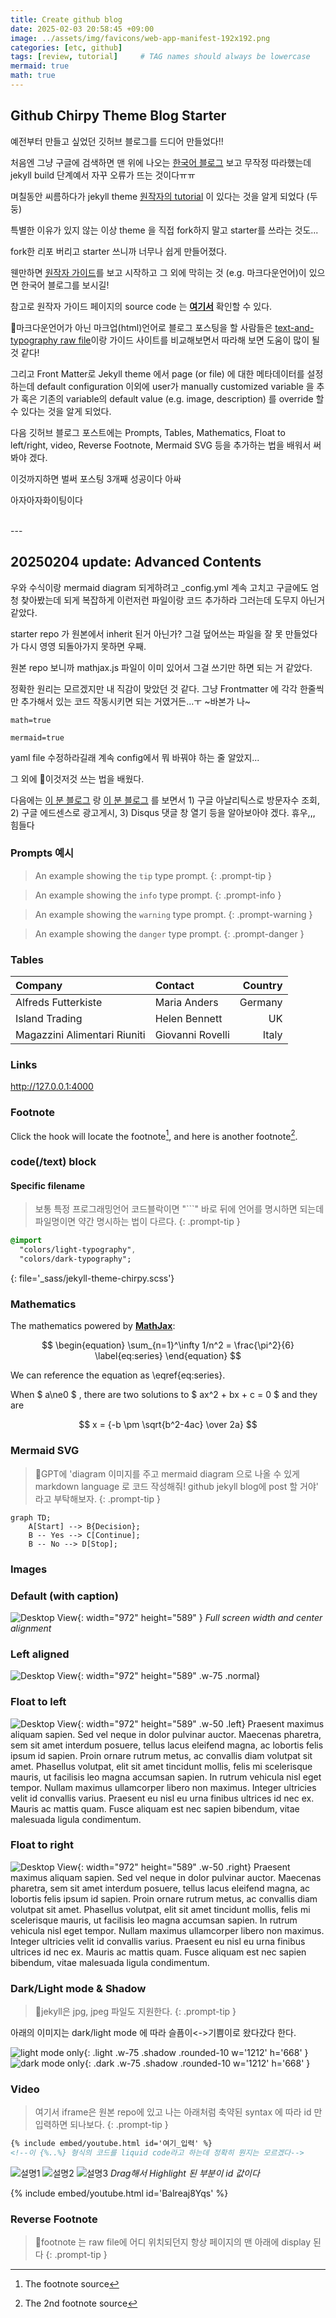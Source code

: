 ```yaml
---
title: Create github blog 
date: 2025-02-03 20:58:45 +09:00
image: ../assets/img/favicons/web-app-manifest-192x192.png
categories: [etc, github]
tags: [review, tutorial]     # TAG names should always be lowercase
mermaid: true
math: true
---
```

## Github Chirpy Theme Blog Starter
예전부터 만들고 싶었던 깃허브 블로그를 드디어 만들었다!!

처음엔 그냥 구글에 검색하면 맨 위에 나오는 [한국어 블로그](https://wlqmffl0102.github.io/posts/WritingThe-First-post-1-Markdown-Grammar1/ "Dodev님 블로그") 보고 무작정 따라했는데 jekyll build 단계예서 자꾸 오류가 뜨는 것이다ㅠㅠ

며칠동안 씨름하다가 jekyll theme [원작자의 tutorial](https://chirpy.cotes.page/posts/getting-started/ "chirpy.cotes") 이 있다는 것을 알게 되었다 (두둥)

특별한 이유가 있지 않는 이상 theme 을 직접 fork하지 말고 starter를 쓰라는 것도...

fork한 리포 버리고 starter 쓰니까 너무나 쉽게 만들어졌다. 



웬만하면 [원작자 가이드](https://chirpy.cotes.page/)를 보고 시작하고 그 외에 막히는 것 (e.g. 마크다운언어)이 있으면 한국어 블로그를 보시길!

참고로 원작자 가이드 페이지의 source code 는 [**여기서**](https://github.com/cotes2020/jekyll-theme-chirpy/tree/master/_posts) 확인할 수 있다.

마크다운언어가 아닌 마크업(html)언어로 블로그 포스팅을 할 사람들은 [text-and-typography raw file](https://github.com/cotes2020/jekyll-theme-chirpy/blob/master/_posts/2019-08-08-text-and-typography.md)이랑 가이드 사이트를 비교해보면서 따라해 보면 도움이 많이 될 것 같다!

그리고 Front Matter로 Jekyll theme 에서 page (or file) 에 대한 메타데이터를 설정하는데 default configuration 이외에 user가 manually customized variable 을 추가 혹은 기존의 variable의 default value (e.g. image, description) 를 override 할 수 있다는 것을 알게 되었다.

다음 깃허브 블로그 포스트에는 Prompts, Tables, Mathematics, Float to left/right, video, Reverse Footnote, Mermaid SVG 등을 추가하는 법을 배워서 써봐야 겠다.

이것까지하면 벌써 포스팅 3개째 성공이다 아싸

아자아자화이팅이다

<br>
---

## 20250204 update: Advanced Contents
우와 수식이랑 mermaid diagram 되게하려고 _config.yml 계속 고치고 구글에도 엄청 찾아봤는데 되게 복잡하게 이런저런 파일이랑 코드 추가하라 그러는데 도무지 아닌거 같았다. 

starter repo 가 원본에서 inherit 된거 아닌가? 그걸 덮어쓰는 파일을 잘 못 만들었다가 다시 영영 되돌아가지 못하면 우째. 

원본 repo 보니까 mathjax.js 파일이 이미 있어서 그걸 쓰기만 하면 되는 거 같았다. 

정확한 원리는 모르겠지만 내 직감이 맞았던 것 같다. 그냥 Frontmatter 에 각각 한줄씩만 추가해서 있는 코드 작동시키면 되는 거였거든...ㅜ ~바본가 나~

`math=true`

`mermaid=true`

yaml file 수정하라길래 계속 config에서 뭐 바꿔야 하는 줄 알았지...

그 외에 이것저것 쓰는 법을 배웠다. 

다음에는 [이 분 블로그](https://www.handongbee.com/posts/GitHub-Blog-%EC%8B%9C%EC%9E%91%ED%95%98%EA%B8%B0/) 랑 [이 분 블로그](https://wlqmffl0102.github.io/) 를 보면서 1) 구글 아날리틱스로 방문자수 조회, 2) 구글 에드센스로 광고게시, 3) Disqus 댓글 창 열기 등을 알아보아야 겠다. 휴우,,, 힘들다

### Prompts 예시

<!-- markdownlint-capture -->
<!-- markdownlint-disable -->
> An example showing the `tip` type prompt.
{: .prompt-tip }

> An example showing the `info` type prompt.
{: .prompt-info }

> An example showing the `warning` type prompt.
{: .prompt-warning }

> An example showing the `danger` type prompt.
{: .prompt-danger }
<!-- markdownlint-restore -->

### Tables 

| Company                      | Contact          | Country |
| :--------------------------- | :--------------- | ------: |
| Alfreds Futterkiste          | Maria Anders     | Germany |
| Island Trading               | Helen Bennett    |      UK |
| Magazzini Alimentari Riuniti | Giovanni Rovelli |   Italy |

### Links

<http://127.0.0.1:4000>

### Footnote

Click the hook will locate the footnote[^footnote], and here is another footnote[^fn-nth-2].

### code(/text) block
#### Specific filename
> 보통 특정 프로그래밍언어 코드블락이면 "```" 바로 뒤에 언어를 명시하면 되는데 파일명이면 약간 명시하는 법이 다르다.
{: .prompt-tip }

```sass
@import
  "colors/light-typography",
  "colors/dark-typography";
```
{: file='_sass/jekyll-theme-chirpy.scss'}

### Mathematics

The mathematics powered by [**MathJax**](https://www.mathjax.org/):

$$
\begin{equation}
  \sum_{n=1}^\infty 1/n^2 = \frac{\pi^2}{6}
  \label{eq:series}
\end{equation}
$$

We can reference the equation as \eqref{eq:series}.

When $ a\ne0 $ , there are two solutions to $ ax^2 + bx + c = 0 $ and they are

$$ x = {-b \pm \sqrt{b^2-4ac} \over 2a} $$

### Mermaid SVG
> GPT에 'diagram 이미지를 주고 mermaid diagram 으로 나올 수 있게 markdown language 로 코드 작성해줘! github jekyll blog에 post 할 거야' 라고 부탁해보자.
{: .prompt-tip }

```mermaid
graph TD;
    A[Start] --> B{Decision};
    B -- Yes --> C[Continue];
    B -- No --> D[Stop];
```

### Images

### Default (with caption)

![Desktop View](../assets/img/favicons/favicon-96x96.png){: width="972" height="589" }
_Full screen width and center alignment_

### Left aligned

![Desktop View](../assets/img/favicons/favicon-96x96.png){: width="972" height="589" .w-75 .normal}

### Float to left

![Desktop View](../assets/img/favicons/favicon-96x96.png){: width="972" height="589" .w-50 .left}
Praesent maximus aliquam sapien. Sed vel neque in dolor pulvinar auctor. Maecenas pharetra, sem sit amet interdum posuere, tellus lacus eleifend magna, ac lobortis felis ipsum id sapien. Proin ornare rutrum metus, ac convallis diam volutpat sit amet. Phasellus volutpat, elit sit amet tincidunt mollis, felis mi scelerisque mauris, ut facilisis leo magna accumsan sapien. In rutrum vehicula nisl eget tempor. Nullam maximus ullamcorper libero non maximus. Integer ultricies velit id convallis varius. Praesent eu nisl eu urna finibus ultrices id nec ex. Mauris ac mattis quam. Fusce aliquam est nec sapien bibendum, vitae malesuada ligula condimentum.

### Float to right

![Desktop View](../assets/img/favicons/favicon-96x96.png){: width="972" height="589" .w-50 .right}
Praesent maximus aliquam sapien. Sed vel neque in dolor pulvinar auctor. Maecenas pharetra, sem sit amet interdum posuere, tellus lacus eleifend magna, ac lobortis felis ipsum id sapien. Proin ornare rutrum metus, ac convallis diam volutpat sit amet. Phasellus volutpat, elit sit amet tincidunt mollis, felis mi scelerisque mauris, ut facilisis leo magna accumsan sapien. In rutrum vehicula nisl eget tempor. Nullam maximus ullamcorper libero non maximus. Integer ultricies velit id convallis varius. Praesent eu nisl eu urna finibus ultrices id nec ex. Mauris ac mattis quam. Fusce aliquam est nec sapien bibendum, vitae malesuada ligula condimentum.

### Dark/Light mode & Shadow
> jekyll은 jpg, jpeg 파일도 지원한다.
{: .prompt-tip }

아래의 이미지는 dark/light mode 에 따라 슬픔이<->기쁨이로 왔다갔다 한다.

![light mode only](../assets/img/blogpost/blogpost2025_1/joy.png){: .light .w-75 .shadow .rounded-10 w='1212' h='668' }
![dark mode only](../assets/img/blogpost/blogpost2025_1/sadness.png){: .dark .w-75 .shadow .rounded-10 w='1212' h='668' }

### Video
> 여기서 iframe은 원본 repo에 있고 나는 아래처럼 축약된 syntax 에 따라 id 만 입력하면 되나보다.
{: .prompt-tip }

```markdown
{% include embed/youtube.html id='여기_입력' %}
<!--이 {%..%} 형식의 코드를 liquid code라고 하는데 정확히 뭔지는 모르겠다-->
```

![설명1](../assets/img/blogpost/blogpost2025_1/youtubeembed.png)
![설명2](../assets/img/blogpost/blogpost2025_1/youtubeembed2.png)
![설명3](../assets/img/blogpost/blogpost2025_1/youtubeembed3.png)
_Drag해서 Highlight 된 부분이 id 값이다_

{% include embed/youtube.html id='Balreaj8Yqs' %}

### Reverse Footnote
> footnote 는 raw file에 어디 위치되던지 항상 페이지의 맨 아래에 display 된다
{: .prompt-tip }

[^footnote]: The footnote source
[^fn-nth-2]: The 2nd footnote source
